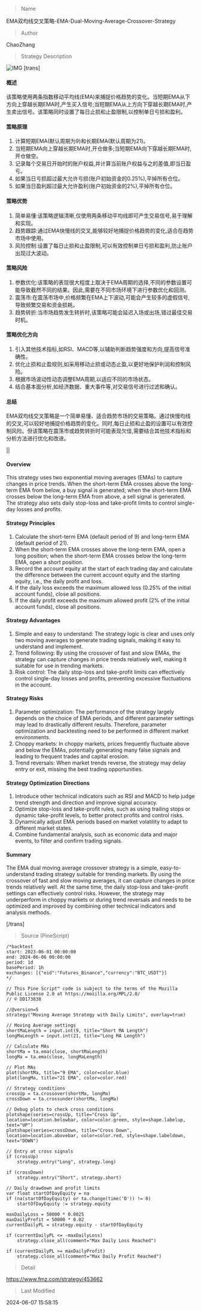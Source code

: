 
> Name

EMA双均线交叉策略-EMA-Dual-Moving-Average-Crossover-Strategy

> Author

ChaoZhang

> Strategy Description

![IMG](https://www.fmz.com/upload/asset/10ec51b33944b7bdd21.png)
[trans]
#### 概述
该策略使用两条指数移动平均线(EMA)来捕捉价格趋势的变化。当短期EMA从下方向上穿越长期EMA时,产生买入信号;当短期EMA从上方向下穿越长期EMA时,产生卖出信号。该策略同时设置了每日止损和止盈限制,以控制单日亏损和盈利。

#### 策略原理
1. 计算短期EMA(默认周期为9)和长期EMA(默认周期为21)。
2. 当短期EMA向上穿越长期EMA时,开仓做多;当短期EMA向下穿越长期EMA时,开仓做空。
3. 记录每个交易日开始时的账户权益,并计算当前账户权益与之的差值,即当日盈亏。
4. 如果当日亏损超过最大允许亏损(账户初始资金的0.25%),平掉所有仓位。
5. 如果当日盈利超过最大允许盈利(账户初始资金的2%),平掉所有仓位。

#### 策略优势
1. 简单易懂:该策略逻辑清晰,仅使用两条移动平均线即可产生交易信号,易于理解和实现。
2. 趋势跟踪:通过EMA快慢线的交叉,能够较好地捕捉价格趋势的变化,适合在趋势市场中使用。
3. 风险控制:设置了每日止损和止盈限制,可以有效控制单日亏损和盈利,防止账户出现过大波动。

#### 策略风险
1. 参数优化:该策略的表现很大程度上取决于EMA周期的选择,不同的参数设置可能导致截然不同的结果。因此,需要在不同市场环境下进行参数优化和回测。
2. 震荡市:在震荡市场中,价格频繁在EMA上下波动,可能会产生较多的虚假信号,导致频繁交易和资金损耗。
3. 趋势转折:当市场趋势发生转折时,该策略可能会延迟入场或出场,错过最佳交易时机。

#### 策略优化方向
1. 引入其他技术指标,如RSI、MACD等,以辅助判断趋势强度和方向,提高信号准确性。
2. 优化止损和止盈规则,如采用移动止损或动态止盈,以更好地保护利润和控制风险。
3. 根据市场波动性动态调整EMA周期,以适应不同的市场状态。
4. 结合基本面分析,如经济数据、重大事件等,对交易信号进行过滤和确认。

#### 总结
EMA双均线交叉策略是一个简单易懂、适合趋势市场的交易策略。通过快慢均线的交叉,可以较好地捕捉价格趋势的变化。同时,每日止损和止盈的设置可以有效控制风险。但该策略在震荡市或趋势转折时可能表现欠佳,需要结合其他技术指标和分析方法进行优化和改进。

|| 

#### Overview
This strategy uses two exponential moving averages (EMAs) to capture changes in price trends. When the short-term EMA crosses above the long-term EMA from below, a buy signal is generated; when the short-term EMA crosses below the long-term EMA from above, a sell signal is generated. The strategy also sets daily stop-loss and take-profit limits to control single-day losses and profits.

#### Strategy Principles
1. Calculate the short-term EMA (default period of 9) and long-term EMA (default period of 21).
2. When the short-term EMA crosses above the long-term EMA, open a long position; when the short-term EMA crosses below the long-term EMA, open a short position.
3. Record the account equity at the start of each trading day and calculate the difference between the current account equity and the starting equity, i.e., the daily profit and loss.
4. If the daily loss exceeds the maximum allowed loss (0.25% of the initial account funds), close all positions.
5. If the daily profit exceeds the maximum allowed profit (2% of the initial account funds), close all positions.

#### Strategy Advantages
1. Simple and easy to understand: The strategy logic is clear and uses only two moving averages to generate trading signals, making it easy to understand and implement.
2. Trend following: By using the crossover of fast and slow EMAs, the strategy can capture changes in price trends relatively well, making it suitable for use in trending markets.
3. Risk control: The daily stop-loss and take-profit limits can effectively control single-day losses and profits, preventing excessive fluctuations in the account.

#### Strategy Risks
1. Parameter optimization: The performance of the strategy largely depends on the choice of EMA periods, and different parameter settings may lead to drastically different results. Therefore, parameter optimization and backtesting need to be performed in different market environments.
2. Choppy markets: In choppy markets, prices frequently fluctuate above and below the EMAs, potentially generating many false signals and leading to frequent trades and capital erosion.
3. Trend reversals: When market trends reverse, the strategy may delay entry or exit, missing the best trading opportunities.

#### Strategy Optimization Directions
1. Introduce other technical indicators such as RSI and MACD to help judge trend strength and direction and improve signal accuracy.
2. Optimize stop-loss and take-profit rules, such as using trailing stops or dynamic take-profit levels, to better protect profits and control risks.
3. Dynamically adjust EMA periods based on market volatility to adapt to different market states.
4. Combine fundamental analysis, such as economic data and major events, to filter and confirm trading signals.

#### Summary
The EMA dual moving average crossover strategy is a simple, easy-to-understand trading strategy suitable for trending markets. By using the crossover of fast and slow moving averages, it can capture changes in price trends relatively well. At the same time, the daily stop-loss and take-profit settings can effectively control risks. However, the strategy may underperform in choppy markets or during trend reversals and needs to be optimized and improved by combining other technical indicators and analysis methods.

[/trans]



> Source (PineScript)

``` pinescript
/*backtest
start: 2023-06-01 00:00:00
end: 2024-06-06 00:00:00
period: 1d
basePeriod: 1h
exchanges: [{"eid":"Futures_Binance","currency":"BTC_USDT"}]
*/

// This Pine Script™ code is subject to the terms of the Mozilla Public License 2.0 at https://mozilla.org/MPL/2.0/
// © DD173838

//@version=5
strategy("Moving Average Strategy with Daily Limits", overlay=true)

// Moving Average settings
shortMaLength = input.int(9, title="Short MA Length")
longMaLength = input.int(21, title="Long MA Length")

// Calculate MAs
shortMa = ta.ema(close, shortMaLength)
longMa = ta.ema(close, longMaLength)

// Plot MAs
plot(shortMa, title="9 EMA", color=color.blue)
plot(longMa, title="21 EMA", color=color.red)

// Strategy conditions
crossUp = ta.crossover(shortMa, longMa)
crossDown = ta.crossunder(shortMa, longMa)

// Debug plots to check cross conditions
plotshape(series=crossUp, title="Cross Up", location=location.belowbar, color=color.green, style=shape.labelup, text="UP")
plotshape(series=crossDown, title="Cross Down", location=location.abovebar, color=color.red, style=shape.labeldown, text="DOWN")

// Entry at cross signals
if (crossUp)
    strategy.entry("Long", strategy.long)

if (crossDown)
    strategy.entry("Short", strategy.short)

// Daily drawdown and profit limits
var float startOfDayEquity = na
if (na(startOfDayEquity) or ta.change(time('D')) != 0)
    startOfDayEquity := strategy.equity

maxDailyLoss = 50000 * 0.0025
maxDailyProfit = 50000 * 0.02
currentDailyPL = strategy.equity - startOfDayEquity

if (currentDailyPL <= -maxDailyLoss)
    strategy.close_all(comment="Max Daily Loss Reached")

if (currentDailyPL >= maxDailyProfit)
    strategy.close_all(comment="Max Daily Profit Reached")

```

> Detail

https://www.fmz.com/strategy/453662

> Last Modified

2024-06-07 15:58:15
